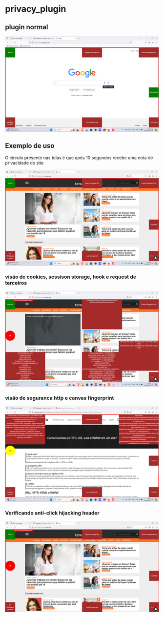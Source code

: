 # privacy_plugin

## plugin normal
<img src="comeco.png"/>

## Exemplo de uso
<p>O circulo presente nas telas é que após 10 segundos recebe uma nota de privacidade do site</p>
<img src="terra.png"/>
<h3> visão de cookies, sessison storage, hook e request de terceiros</h3>
<img src="aberto.png"/>
<h3> visão de seguranca http e canvas fingerprint</h3>
<img src="http.png"/>
<h3> Verificando anti-click hijacking header</h3>
<img src="anti.png"/>
